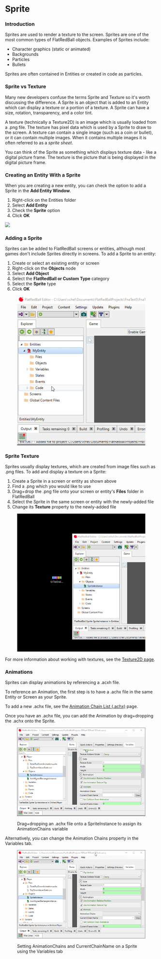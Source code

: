 # Sprite

### Introduction

Sprites are used to render a texture to the screen. Sprites are one of the most common types of FlatRedBall objects. Examples of Sprites include:

* Character graphics (static or animated)
* Backgrounds
* Particles
* Bullets

Sprites are often contained in Entities or created in code as particles.

### Sprite vs Texture

Many new developers confuse the terms Sprite and Texture so it's worth discussing the difference. A Sprite is an object that is added to an Entity which can display a texture or a portion of a texture. A Sprite can have a size, rotation, transparency, and a color tint.

A texture (technically a Texture2D) is an image which is usually loaded from a .png file. The texture has pixel data which is used by a Sprite to draw to the screen. A texture can contain a single image (such as a coin or bullet), or it can contain multiple images. When it contains multiple images it is often referred to as a _sprite sheet_.

You can think of the Sprite as something which displays texture data - like a digital picture frame. The texture is the picture that is being displayed in the digital picture frame.&#x20;

### Creating an Entity With a Sprite

When you are creating a new entity, you can check the option to add a Sprite in the **Add Entity Window**.

1. Right-click on the Entities folder
2. Select **Add Entity**
3. Check the **Sprite** option
4. Click **OK**

![](../../../media/2019-06-img\_5d18bae01c0a8.png)

### Adding a Sprite

Sprites can be added to FlatRedBall screens or entities, although most games don't include Sprites directly in screens. To add a Sprite to an entity:

1. Create or select an existing entity or screen
2. Right-click on the **Objects** node
3. Select **Add Object**
4. Select the **FlatRedBall or Custom Type** category
5. Select the **Sprite** type
6. Click **OK**

<figure><img src="../../../.gitbook/assets/18_07 49 33.gif" alt=""><figcaption></figcaption></figure>

### Sprite Texture

Sprites usually display textures, which are created from image files such as .png files. To add and display a texture on a Sprite:

1. Create a Sprite in a screen or entity as shown above
2. Find a .png which you would like to use
3. Drag+drop the .png file onto your screen or entity's **Files** folder in FlatRedBall
4. Select the Sprite in the same screen or entity with the newly-added file
5. Change its **Texture** property to the newly-added file

<figure><img src="../../../.gitbook/assets/18_07 51 43.gif" alt=""><figcaption></figcaption></figure>

For more information about working with textures, see the [Texture2D page](../../files/texture2d.md).

### Animations

Sprites can display animations by referencing a .acxh file.

To reference an Animation, the first step is to have a .achx file in the same Entity or Screen as your Sprite.

To add a new .achx file, see the [Animation Chain List (.achx)](../../files/glue-reference-animationchainlist.md) page.

Once you have an .achx file, you can add the Animation by drag+dropping the .achx onto the Sprite.

<figure><img src="../../../.gitbook/assets/31_07 32 03.gif" alt=""><figcaption><p>Drag+dropping an .achx file onto a SpriteInstance to assign its AnimationChains variable</p></figcaption></figure>

Alternatively, you can change the Animation Chains property in the Variables tab.

<figure><img src="../../../.gitbook/assets/31_07 33 09.gif" alt=""><figcaption><p>Setting AnimationChains and CurrentChainName on a Sprite using the Variables tab</p></figcaption></figure>

